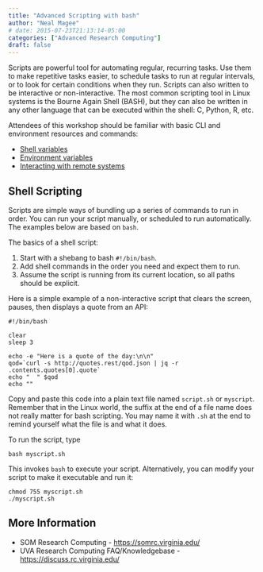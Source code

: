 ```yaml
---
title: "Advanced Scripting with bash"
author: "Neal Magee"
# date: 2015-07-23T21:13:14-05:00
categories: ["Advanced Research Computing"]
draft: false
---
```


<p class="lead">Scripts are powerful tool for automating regular, recurring tasks. Use them to make repetitive tasks easier, 
to schedule tasks to run at regular intervals, or to look for certain conditions when they run. Scripts can also written to 
be interactive or non-interactive. The most common scripting tool in Linux systems is the Bourne Again Shell (BASH), but they
can also be written in any other language that can be executed within the shell: C, Python, R, etc.
</p>

Attendees of this workshop should be familiar with basic CLI and environment resources and commands:

* [Shell variables](https://workshops.somrc.virginia.edu/lesson/command-line/#shell-variables)
* [Environment variables](https://workshops.somrc.virginia.edu/lesson/command-line/#environment-variables)
* [Interacting with remote systems](https://workshops.somrc.virginia.edu/lesson/command-line/#interact-with-other-systems)

## Shell Scripting

Scripts are simple ways of bundling up a series of commands to run in order. You can run your script manually, or scheduled to run automatically.
The examples below are based on `bash`.

The basics of a shell script:

1. Start with a shebang to bash `#!/bin/bash`.
2. Add shell commands in the order you need and expect them to run.
3. Assume the script is running from its current location, so all paths should be explicit. 

Here is a simple example of a non-interactive script that clears the screen, pauses, then displays a quote from an API:

    #!/bin/bash

    clear
    sleep 3

    echo -e "Here is a quote of the day:\n\n"
    qod=`curl -s http://quotes.rest/qod.json | jq -r .contents.quotes[0].quote`
    echo "  " $qod
    echo ""

Copy and paste this code into a plain text file named `script.sh` or `myscript`. Remember that in the Linux world, the suffix
at the end of a file name does not really matter for bash scripting. You may name it with `.sh` at the end to remind yourself
what the file is and what it does.

To run the script, type

    bash myscript.sh

This invokes `bash` to execute your script. Alternatively, you can modify your script to make it executable and run it:

    chmod 755 myscript.sh
    ./myscript.sh



## More Information

* SOM Research Computing - https://somrc.virginia.edu/
* UVA Research Computing FAQ/Knowledgebase - https://discuss.rc.virginia.edu/
